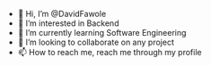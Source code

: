 - 👋 Hi, I’m @DavidFawole
- 👀 I’m interested in Backend 
- 🌱 I’m currently learning Software Engineering 
- 💞️ I’m looking to collaborate on any project 
- 📫 How to reach me, reach me through my profile 

<!---
DavidFawole/DavidFawole is a ✨ special ✨ repository because its `README.md` (this file) appears on your GitHub profile.
You can click the Preview link to take a look at your changes.
--->
